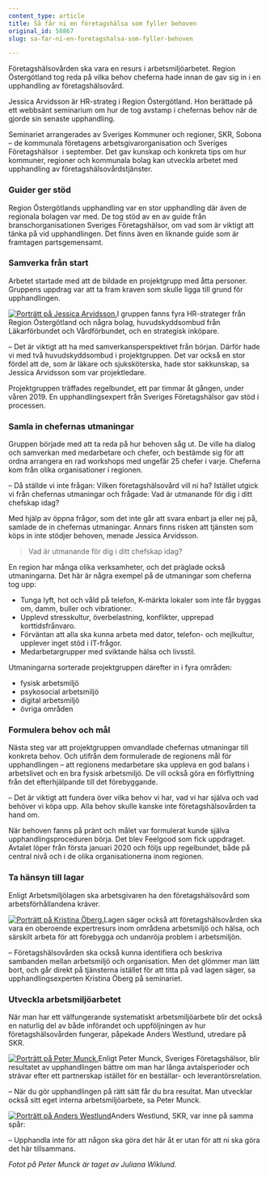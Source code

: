 ```yaml
---
content_type: article
title: Så får ni en företagshälsa som fyller behoven
original_id: 50867
slug: sa-far-ni-en-foretagshalsa-som-fyller-behoven

---
```


Företagshälsovården ska vara en resurs i arbetsmiljöarbetet. Region Östergötland tog reda på vilka behov cheferna hade innan de gav sig in i en upphandling av företagshälsovård.

Jessica Arvidsson är HR-strateg i Region Östergötland. Hon berättade på ett webbsänt seminarium om hur de tog avstamp i chefernas behov när de gjorde sin senaste upphandling.

Seminariet arrangerades av Sveriges Kommuner och regioner, SKR, Sobona – de kommunala företagens arbetsgivarorganisation och Sveriges Företagshälsor  i september. Det gav kunskap och konkreta tips om hur kommuner, regioner och kommunala bolag kan utveckla arbetet med upphandling av företagshälsovårdstjänster.

### Guider ger stöd

Region Östergötlands upphandling var en stor upphandling där även de regionala bolagen var med. De tog stöd av en av guide från branschorganisationen Sveriges Företagshälsor, om vad som är viktigt att tänka på vid upphandlingen. Det finns även en liknande guide som är framtagen partsgemensamt.

### Samverka från start

Arbetet startade med att de bildade en projektgrupp med åtta personer. Gruppens uppdrag var att ta fram kraven som skulle ligga till grund för upphandlingen.

[![Porträtt på Jessica Arvidsson.](https://www.suntarbetsliv.se/wp-content/uploads/2020/10/200x220-jessica-arvidsson.jpg)](https://www.suntarbetsliv.se/wp-content/uploads/2020/10/200x220-jessica-arvidsson.jpg)I gruppen fanns fyra HR-strateger från Region Östergötland och några bolag, huvudskyddsombud från Läkarförbundet och Vårdförbundet, och en strategisk inköpare.

– Det är viktigt att ha med samverkansperspektivet från början. Därför hade vi med två huvudskyddsombud i projektgruppen. Det var också en stor fördel att de, som är läkare och sjuksköterska, hade stor sakkunskap, sa Jessica Arvidsson som var projektledare.

Projektgruppen träffades regelbundet, ett par timmar åt gången, under våren 2019. En upphandlingsexpert från Sveriges Företagshälsor gav stöd i processen.

### Samla in chefernas utmaningar

Gruppen började med att ta reda på hur behoven såg ut. De ville ha dialog och samverkan med medarbetare och chefer, och bestämde sig för att ordna arrangera en rad workshops med ungefär 25 chefer i varje. Cheferna kom från olika organisationer i regionen.

– Då ställde vi inte frågan: Vilken företagshälsovård vill ni ha? Istället utgick vi från chefernas utmaningar och frågade: Vad är utmanande för dig i ditt chefskap idag?

Med hjälp av öppna frågor, som det inte går att svara enbart ja eller nej på, samlade de in chefernas utmaningar. Annars finns risken att tjänsten som köps in inte stödjer behoven, menade Jessica Arvidsson.

> Vad är utmanande för dig i ditt chefskap idag?

En region har många olika verksamheter, och det präglade också utmaningarna. Det här är några exempel på de utmaningar som cheferna tog upp:

*   Tunga lyft, hot och våld på telefon, K-märkta lokaler som inte får byggas om, damm, buller och vibrationer.
*   Upplevd stresskultur, överbelastning, konflikter, upprepad korttidsfrånvaro.
*   Förväntan att alla ska kunna arbeta med dator, telefon- och mejlkultur, upplever inget stöd i IT-frågor.
*   Medarbetargrupper med sviktande hälsa och livsstil.

Utmaningarna sorterade projektgruppen därefter in i fyra områden:

*   fysisk arbetsmiljö
*   psykosocial arbetsmiljö
*   digital arbetsmiljö
*   övriga områden

### Formulera behov och mål

Nästa steg var att projektgruppen omvandlade chefernas utmaningar till konkreta behov. Och utifrån dem formulerade de regionens mål för upphandlingen – att regionens medarbetare ska uppleva en god balans i arbetslivet och en bra fysisk arbetsmiljö. De vill också göra en förflyttning från det efterhjälpande till det förebyggande.

– Det är viktigt att fundera över vilka behov vi har, vad vi har själva och vad behöver vi köpa upp. Alla behov skulle kanske inte företagshälsovården ta hand om.

När behoven fanns på pränt och målet var formulerat kunde själva upphandlingsproceduren börja. Det blev Feelgood som fick uppdraget. Avtalet löper från första januari 2020 och följs upp regelbundet, både på central nivå och i de olika organisationerna inom regionen.

### Ta hänsyn till lagar

Enligt Arbetsmiljölagen ska arbetsgivaren ha den företagshälsovård som arbetsförhållandena kräver.

[![Porträtt på Kristina Öberg.](https://www.suntarbetsliv.se/wp-content/uploads/2020/10/200x220-kristina-oberg.jpg)](https://www.suntarbetsliv.se/wp-content/uploads/2020/10/200x220-kristina-oberg.jpg)Lagen säger också att företagshälsovården ska vara en oberoende expertresurs inom områdena arbetsmiljö och hälsa, och särskilt arbeta för att förebygga och undanröja problem i arbetsmiljön.

– Företagshälsovården ska också kunna identifiera och beskriva sambanden mellan arbetsmiljö och organisation. Men det glömmer man lätt bort, och går direkt på tjänsterna istället för att titta på vad lagen säger, sa upphandlingsexperten Kristina Öberg på seminariet.

### Utveckla arbetsmiljöarbetet

När man har ett välfungerande systematiskt arbetsmiljöarbete blir det också en naturlig del av både införandet och uppföljningen av hur företagshälsovården fungerar, påpekade Anders Westlund, utredare på SKR.

[![Porträtt på Peter Munck.](https://www.suntarbetsliv.se/wp-content/uploads/2020/10/200x220-peter-munck-foto-juliana-wiklund.jpg)](https://www.suntarbetsliv.se/wp-content/uploads/2020/10/200x220-peter-munck-foto-juliana-wiklund.jpg)Enligt Peter Munck, Sveriges Företagshälsor, blir resultatet av upphandlingen bättre om man har långa avtalsperioder och strävar efter ett partnerskap istället för en beställar- och leverantörsrelation.

– När du gör upphandlingen på rätt sätt får du bra resultat. Man utvecklar också sitt eget interna arbetsmiljöarbete, sa Peter Munck.

[![Porträtt på Anders Westlund](https://www.suntarbetsliv.se/wp-content/uploads/2019/08/200x220-anders-westlund-foto-skl.jpg)](https://www.suntarbetsliv.se/wp-content/uploads/2019/08/200x220-anders-westlund-foto-skl.jpg)Anders Westlund, SKR, var inne på samma spår:

– Upphandla inte för att någon ska göra det här åt er utan för att ni ska göra det här tillsammans.

_Fotot på Peter Munck är taget av Juliana Wiklund._

